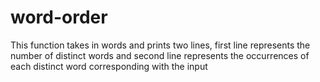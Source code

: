 # word-order

This function takes in words and prints two lines, first line represents the number of distinct words and second line represents the occurrences of each distinct word corresponding with the input
